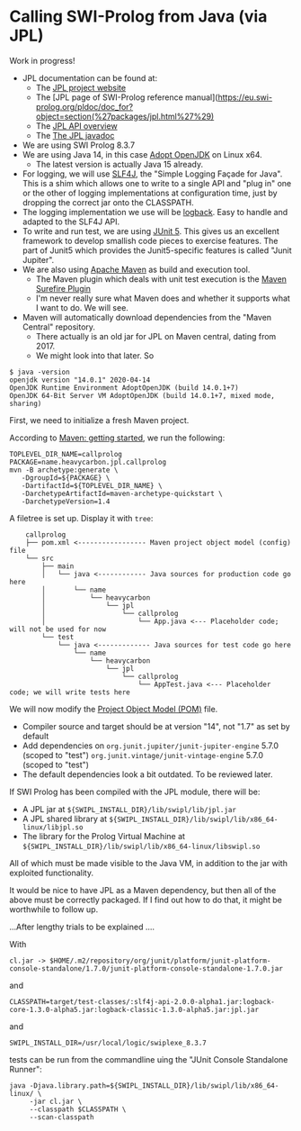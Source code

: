 # Calling SWI-Prolog from Java (via JPL)

Work in progress!
   
   - JPL documentation can be found at:
      - The [JPL project website](http://jpl7.org/)
      - The [JPL page of SWI-Prolog reference manual](https://eu.swi-prolog.org/pldoc/doc_for?object=section(%27packages/jpl.html%27%29)
      - The [JPL API overview](https://jpl7.org/JavaApiOverview)
      - The [The JPL javadoc](https://jpl7.org/javadoc/index.html)
   - We are using SWI Prolog 8.3.7
   - We are using Java 14, in this case [Adopt OpenJDK](https://adoptopenjdk.net/) on Linux x64.
      - The latest version is actually Java 15 already.
   - For logging, we will use [SLF4J](http://www.slf4j.org/), the "Simple Logging Façade for Java". This is a shim
     which allows one to write to a single API and "plug in" one or the other of logging implementations at 
     configuration time, just by dropping the correct jar onto the CLASSPATH.
   - The logging implementation we use will be [logback](http://logback.qos.ch/). Easy to handle and adapted to the SLF4J API.
   - To write and run test, we are using [JUnit 5](https://junit.org/junit5/). This gives us an excellent
     framework to develop smallish code pieces to exercise features. The part of Junit5 which provides
     the Junit5-specific features is called "Junit Jupiter".
   - We are also using [Apache Maven](http://maven.apache.org/) as build and execution tool.  
      - The Maven plugin which deals with unit test execution is the 
        [Maven Surefire Plugin](https://maven.apache.org/surefire/maven-surefire-plugin/)
      - I'm never really sure what Maven does and whether it supports what I want to do. We will see.
   - Maven will automatically download dependencies from the "Maven Central" repository.
      - There actually is an old jar for JPL on Maven central, dating from 2017.
      - We might look into that later.
So

```text
$ java -version
openjdk version "14.0.1" 2020-04-14
OpenJDK Runtime Environment AdoptOpenJDK (build 14.0.1+7)
OpenJDK 64-Bit Server VM AdoptOpenJDK (build 14.0.1+7, mixed mode, sharing)
```

First, we need to initialize a fresh Maven project.

According to [Maven: getting started](https://maven.apache.org/guides/getting-started/), we run the following:

```text
TOPLEVEL_DIR_NAME=callprolog
PACKAGE=name.heavycarbon.jpl.callprolog
mvn -B archetype:generate \
   -DgroupId=${PACKAGE} \
   -DartifactId=${TOPLEVEL_DIR_NAME} \
   -DarchetypeArtifactId=maven-archetype-quickstart \
   -DarchetypeVersion=1.4
```

A filetree is set up. Display it with `tree`:

```
    callprolog
    ├── pom.xml <----------------- Maven project object model (config) file 
    └── src
        ├── main
        │   └── java <------------ Java sources for production code go here
        │       └── name
        │           └── heavycarbon
        │               └── jpl
        │                   └── callprolog
        │                       └── App.java <--- Placeholder code; will not be used for now
        └── test
            └── java <------------- Java sources for test code go here
                └── name
                    └── heavycarbon
                        └── jpl
                            └── callprolog
                                └── AppTest.java <--- Placeholder code; we will write tests here
```

We will now modify the [Project Object Model (POM)](https://maven.apache.org/guides/introduction/introduction-to-the-pom.html) file.

   - Compiler source and target should be at version "14", not "1.7" as set by default
   - Add dependencies on
        `org.junit.jupiter/junit-jupiter-engine` 5.7.0 (scoped to "test")
        `org.junit.vintage/junit-vintage-engine` 5.7.0 (scoped to "test")
   - The default dependencies look a bit outdated. To be reviewed later.


If SWI Prolog has been compiled with the JPL module, there will be:

   - A JPL jar at `${SWIPL_INSTALL_DIR}/lib/swipl/lib/jpl.jar`
   - A JPL shared library at `${SWIPL_INSTALL_DIR}/lib/swipl/lib/x86_64-linux/libjpl.so`
   - The library for the Prolog Virtual Machine at `${SWIPL_INSTALL_DIR}/lib/swipl/lib/x86_64-linux/libswipl.so`

All of which must be made visible to the Java VM, in addition to the jar with exploited functionality.

It would be nice to have JPL as a Maven dependency, but then all of the above must be correctly packaged. 
If I find out how to do that, it might be worthwhile to follow up.

...After lengthy trials to be explained ....

With

```
cl.jar -> $HOME/.m2/repository/org/junit/platform/junit-platform-console-standalone/1.7.0/junit-platform-console-standalone-1.7.0.jar
```

and

```
CLASSPATH=target/test-classes/:slf4j-api-2.0.0-alpha1.jar:logback-core-1.3.0-alpha5.jar:logback-classic-1.3.0-alpha5.jar:jpl.jar
```

and

```
SWIPL_INSTALL_DIR=/usr/local/logic/swiplexe_8.3.7
```

tests can be run from the commandline uing the "JUnit Console Standalone Runner":

```
java -Djava.library.path=${SWIPL_INSTALL_DIR}/lib/swipl/lib/x86_64-linux/ \
     -jar cl.jar \
     --classpath $CLASSPATH \
     --scan-classpath
```


